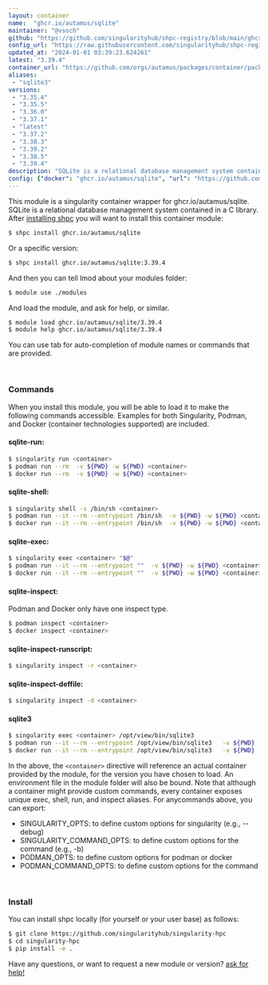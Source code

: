 ```yaml
---
layout: container
name:  "ghcr.io/autamus/sqlite"
maintainer: "@vsoch"
github: "https://github.com/singularityhub/shpc-registry/blob/main/ghcr.io/autamus/sqlite/container.yaml"
config_url: "https://raw.githubusercontent.com/singularityhub/shpc-registry/main/ghcr.io/autamus/sqlite/container.yaml"
updated_at: "2024-01-01 03:39:23.624261"
latest: "3.39.4"
container_url: "https://github.com/orgs/autamus/packages/container/package/sqlite"
aliases:
 - "sqlite3"
versions:
 - "3.35.4"
 - "3.35.5"
 - "3.36.0"
 - "3.37.1"
 - "latest"
 - "3.37.2"
 - "3.38.3"
 - "3.39.2"
 - "3.38.5"
 - "3.39.4"
description: "SQLite is a relational database management system contained in a C library. "
config: {"docker": "ghcr.io/autamus/sqlite", "url": "https://github.com/orgs/autamus/packages/container/package/sqlite", "maintainer": "@vsoch", "description": "SQLite is a relational database management system contained in a C library. ", "latest": {"3.39.4": "sha256:4e595097adbd73cb31747c667db6938f53c2a3fd43abd50d3f0a67d470bc32b7"}, "tags": {"3.35.4": "sha256:6fff31edcc2e88880c57b4ccf77bccfa3d89d626f289aa652103a906b8780880", "3.35.5": "sha256:5df8dfaf8a8273fa86bcbc6a172956285ba42b73e6893c0cd9f7c1989c522e14", "3.36.0": "sha256:d4d8fb1c2e40656247de3af3a0f8313d6cf7b2ecf979bb49cd1a577812525c0e", "3.37.1": "sha256:d94599a03df1134af1c2f2fec9244c5550551504209c7f0690aeaaecd2061f6a", "latest": "sha256:4e595097adbd73cb31747c667db6938f53c2a3fd43abd50d3f0a67d470bc32b7", "3.37.2": "sha256:76268c5e136035fdbbc6b4032910ffe19842766488b1ca015213f1a5bec718f6", "3.38.3": "sha256:1d3a02d3733e5686ecff10a0fc33b5e3f75579b12c351d4559bcaa298c2a4164", "3.39.2": "sha256:56142076304dc4be6b21ffe6c282ce9909a84a1071c3fc026c9eec88fe0970f6", "3.38.5": "sha256:3c3d28601a5124b1fe38ccc668d4a8cd58b94a6db7fe24aba002cf2df0925cc2", "3.39.4": "sha256:4e595097adbd73cb31747c667db6938f53c2a3fd43abd50d3f0a67d470bc32b7"}, "aliases": {"sqlite3": "/opt/view/bin/sqlite3"}}
---
```


This module is a singularity container wrapper for ghcr.io/autamus/sqlite.
SQLite is a relational database management system contained in a C library. 
After [installing shpc](#install) you will want to install this container module:


```bash
$ shpc install ghcr.io/autamus/sqlite
```

Or a specific version:

```bash
$ shpc install ghcr.io/autamus/sqlite:3.39.4
```

And then you can tell lmod about your modules folder:

```bash
$ module use ./modules
```

And load the module, and ask for help, or similar.

```bash
$ module load ghcr.io/autamus/sqlite/3.39.4
$ module help ghcr.io/autamus/sqlite/3.39.4
```

You can use tab for auto-completion of module names or commands that are provided.

<br>

### Commands

When you install this module, you will be able to load it to make the following commands accessible.
Examples for both Singularity, Podman, and Docker (container technologies supported) are included.

#### sqlite-run:

```bash
$ singularity run <container>
$ podman run --rm  -v ${PWD} -w ${PWD} <container>
$ docker run --rm  -v ${PWD} -w ${PWD} <container>
```

#### sqlite-shell:

```bash
$ singularity shell -s /bin/sh <container>
$ podman run --it --rm --entrypoint /bin/sh  -v ${PWD} -w ${PWD} <container>
$ docker run --it --rm --entrypoint /bin/sh  -v ${PWD} -w ${PWD} <container>
```

#### sqlite-exec:

```bash
$ singularity exec <container> "$@"
$ podman run --it --rm --entrypoint ""  -v ${PWD} -w ${PWD} <container> "$@"
$ docker run --it --rm --entrypoint ""  -v ${PWD} -w ${PWD} <container> "$@"
```

#### sqlite-inspect:

Podman and Docker only have one inspect type.

```bash
$ podman inspect <container>
$ docker inspect <container>
```

#### sqlite-inspect-runscript:

```bash
$ singularity inspect -r <container>
```

#### sqlite-inspect-deffile:

```bash
$ singularity inspect -d <container>
```


#### sqlite3

```bash
$ singularity exec <container> /opt/view/bin/sqlite3
$ podman run --it --rm --entrypoint /opt/view/bin/sqlite3   -v ${PWD} -w ${PWD} <container> -c " $@"
$ docker run --it --rm --entrypoint /opt/view/bin/sqlite3   -v ${PWD} -w ${PWD} <container> -c " $@"
```



In the above, the `<container>` directive will reference an actual container provided
by the module, for the version you have chosen to load. An environment file in the
module folder will also be bound. Note that although a container
might provide custom commands, every container exposes unique exec, shell, run, and
inspect aliases. For anycommands above, you can export:

 - SINGULARITY_OPTS: to define custom options for singularity (e.g., --debug)
 - SINGULARITY_COMMAND_OPTS: to define custom options for the command (e.g., -b)
 - PODMAN_OPTS: to define custom options for podman or docker
 - PODMAN_COMMAND_OPTS: to define custom options for the command

<br>

### Install

You can install shpc locally (for yourself or your user base) as follows:

```bash
$ git clone https://github.com/singularityhub/singularity-hpc
$ cd singularity-hpc
$ pip install -e .
```

Have any questions, or want to request a new module or version? [ask for help!](https://github.com/singularityhub/singularity-hpc/issues)